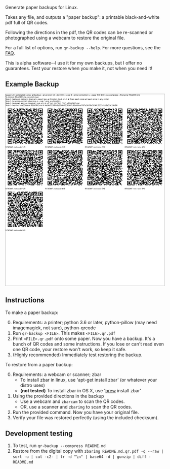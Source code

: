 Generate paper backups for Linux.

Takes any file, and outputs a "paper backup": a printable black-and-white pdf full of QR codes. 

Following the directions in the pdf, the QR codes can be re-scanned or photographed using a webcam to restore the original file.

For a full list of options, run `qr-backup --help`. For more questions, see the [FAQ](FAQ.md).

This is alpha software--I use it for my own backups, but I offer no guarantees. Test your restore when you make it, not when you need it!

## Example Backup
![Example Backup](example.png)

## Instructions
To make a paper backup:

0. Requirements: a printer; python 3.6 or later, python-pillow (may need imagemagick, not sure), python-qrcode
1. Run `qr-backup <FILE>`. This makes `<FILE>.qr.pdf`
2. Print `<FILE>.qr.pdf` onto some paper. Now you have a backup. It's a bunch of QR codes and some instructions. If you lose or can't read even one QR code, your restore won't work, so keep it safe.
3. (Highly recommended) Immediately test restoring the backup.

To restore from a paper backup:

0. Requirements: a webcam or scanner; zbar
    - To install zbar in linux, use 'apt-get install zbar' (or whatever your distro uses)
    - **(not tested)** To install zbar in OS X, use '[brew](https://brew.sh/) install zbar'
1. Using the provided directions in the backup
    - Use a webcam and `zbarcam` to scan the QR codes. 
    - OR, use a scanner and `zbarimg` to scan the QR codes.
3. Run the provided command. Now you have your original file.
4. Verify your file was restored perfectly (using the included checksum).

## Development testing

1. To test, run `qr-backup --compress README.md`
2. Restore from the digital copy with `zbarimg README.md.qr.pdf -q --raw | sort -u | cut -c2- | tr -d "\n" | base64 -d | gunzip | diff - README.md`
